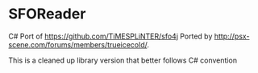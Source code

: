 SFOReader
=========

C# Port of https://github.com/TiMESPLiNTER/sfo4j
Ported by http://psx-scene.com/forums/members/trueicecold/.

This is a cleaned up library version that better follows C# convention
